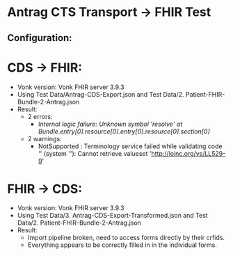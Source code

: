 # Antrag CTS Transport -> FHIR Test

## Configuration:

# CDS -> FHIR:
* Vonk version: Vonk FHIR server 3.9.3
* Using Test Data/Antrag-CDS-Export.json and Test Data/2. Patient-FHIR-Bundle-2-Antrag.json
* Result: 
    * 2 errors: 
        * *Internal logic failure: Unknown symbol 'resolve' at Bundle.entry[0].resource[0].entry[0].resource[0].section[0]*
    * 2 warnings: 
        * NotSupported : Terminology service failed while validating code '' (system ''): Cannot retrieve valueset 'http://loinc.org/vs/LL529-9'


# FHIR -> CDS:
* Vonk version: Vonk FHIR server 3.9.3
* Using Test Data/3. Antrag-CDS-Export-Transformed.json and Test Data/2. Patient-FHIR-Bundle-2-Antrag.json
* Result: 
    * Import pipeline broken, need to access forms directly by their crfids.
    * Everything appears to be correctly filled in in the individual forms.